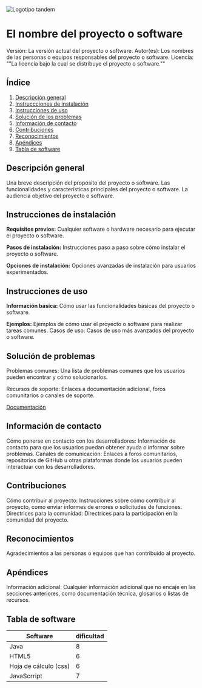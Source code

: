 ![Logotipo tandem](https://i.pinimg.com/originals/37/47/92/374792896d21b205174c157f5149f13c.jpg)
# El nombre del proyecto o software
Versión: La versión actual del proyecto o software.
Autor(es): Los nombres de las personas o equipos responsables del proyecto o software.
Licencia: ""La licencia bajo la cual se distribuye el proyecto o software.""
## Índice
1. [Descripción general](#descripción-general)
2. [Instruccciones de instalación ](#instrucciones-de-instalación)
3. [Instrucciones de uso](#instrucciones-de-uso)
4. [Solución de los problemas](#solución-de-problemas)
5. [Información de contacto](#información-de-contacto)
6. [Contribuciones](#contribuciones)
7. [Reconocimientos](#reconocimientos)
8. [Apéndices](#apéndices)
9. [Tabla de software](#tabla-de-software)


## Descripción general
Una breve descripción del propósito del proyecto o software.
Las funcionalidades y características principales del proyecto o software.
La audiencia objetivo del proyecto o software.

## Instrucciones de instalación
**Requisitos previos:** Cualquier software o hardware necesario para ejecutar el proyecto o software.

**Pasos de instalación:** Instrucciones paso a paso sobre cómo instalar el proyecto o software.

**Opciones de instalación:** Opciones avanzadas de instalación para usuarios experimentados.

## Instrucciones de uso
**Información básica:** 
Cómo usar las funcionalidades básicas del proyecto o software.

**Ejemplos:** 
Ejemplos de cómo usar el proyecto o software para realizar tareas comunes.
Casos de uso: Casos de uso más avanzados del proyecto o software.

## Solución de problemas
Problemas comunes: Una lista de problemas comunes que los usuarios pueden encontrar y cómo solucionarlos.



Recursos de soporte: Enlaces a documentación adicional, foros comunitarios o canales de soporte.

[Documentación](https://docs.google.com/document/d/1T2KdLUjJqNpzT0K6MapjdUoqMrWNWylQGpylKEss5HQ/edit)

## Información de contacto
Cómo ponerse en contacto con los desarrolladores: Información de contacto para que los usuarios puedan obtener ayuda o informar sobre problemas.
Canales de comunicación: Enlaces a foros comunitarios, repositorios de GitHub u otras plataformas donde los usuarios pueden interactuar con los desarrolladores.

## Contribuciones
Cómo contribuir al proyecto: Instrucciones sobre cómo contribuir al proyecto, como enviar informes de errores o solicitudes de funciones.
Directrices para la comunidad: Directrices para la participación en la comunidad del proyecto.

## Reconocimientos
Agradecimientos a las personas o equipos que han contribuido al proyecto.


## Apéndices
Información adicional: Cualquier información adicional que no encaje en las secciones anteriores, como documentación técnica, glosarios o listas de recursos.

## Tabla de software
| Software  | dificultad |
| ------------- | ------------- |
| Java  | 8  |
| HTML5  | 6  |
| Hoja de cálculo (css)  | 6  |
| JavaScrript  | 7  |